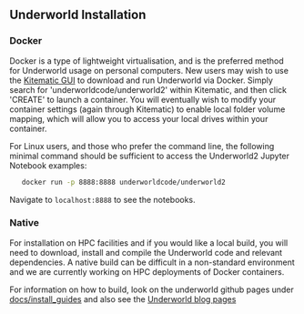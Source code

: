 ## Underworld Installation

### Docker

Docker is a type of lightweight virtualisation, and is the preferred method for Underworld usage on personal computers. New users may wish to use the [Kitematic GUI](https://github.com/docker/kitematic/releases) to download and run Underworld via Docker. Simply search for 'underworldcode/underworld2' within Kitematic, and then click 'CREATE' to launch a container. You will eventually wish to modify your container settings (again through Kitematic) to enable local folder volume mapping, which will allow you to access your local drives within your container.

For Linux users, and those who prefer the command line, the following minimal command should be sufficient to access the Underworld2 Jupyter Notebook examples:

```bash
   docker run -p 8888:8888 underworldcode/underworld2
```

Navigate to `localhost:8888` to see the notebooks.

### Native

For installation on HPC facilities and if you would like a local build, you will need to download, install and compile the Underworld code and relevant dependencies. A native build can be difficult
in a non-standard environment and we are currently working on HPC deployments of Docker containers.

For information on how to build, look on the underworld github pages under [docs/install_guides](https://github.com/underworldcode/underworld2/tree/master/docs/install_guides) and also see the [Underworld blog pages](http://www.underworldcode.org/pages/Blog/)

